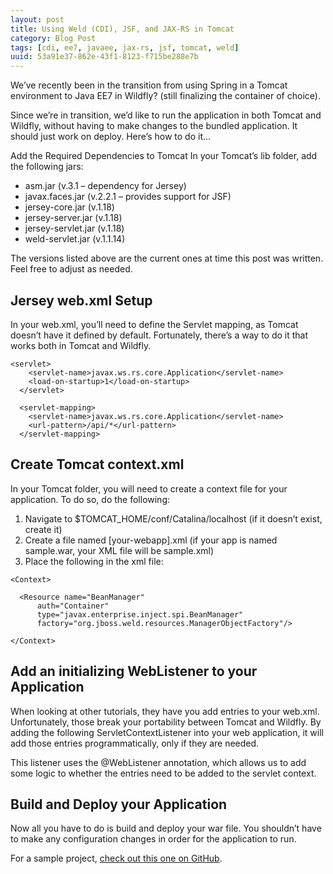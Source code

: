 ```yaml
---
layout: post
title: Using Weld (CDI), JSF, and JAX-RS in Tomcat 
category: Blog Post
tags: [cdi, ee7, javaee, jax-rs, jsf, tomcat, weld]
uuid: 53a91e37-862e-43f1-8123-f715be288e7b
---
```


We’ve recently been in the transition from using Spring in a Tomcat environment to Java EE7 in Wildfly? (still finalizing the container of choice).

Since we’re in transition, we’d like to run the application in both Tomcat and Wildfly, without having to make changes to the bundled application.  It should just work on deploy.  Here’s how to do it…

<!--more-->

Add the Required Dependencies to Tomcat
In your Tomcat’s lib folder, add the following jars:

- asm.jar (v.3.1 – dependency for Jersey)
- javax.faces.jar (v.2.2.1 – provides support for JSF)
- jersey-core.jar (v.1.18)
- jersey-server.jar (v.1.18)
- jersey-servlet.jar (v.1.18)
- weld-servlet.jar (v.1.1.14)

The versions listed above are the current ones at time this post was written.  Feel free to adjust as needed.

## Jersey web.xml Setup

In your web.xml, you’ll need to define the Servlet mapping, as Tomcat doesn’t have it defined by default.  Fortunately, there’s a way to do it that works both in Tomcat and Wildfly.


<pre><code class="xml">&lt;servlet&gt;
    &lt;servlet-name&gt;javax.ws.rs.core.Application&lt;/servlet-name&gt;
    &lt;load-on-startup&gt;1&lt;/load-on-startup&gt;
  &lt;/servlet&gt;
 
  &lt;servlet-mapping&gt;
    &lt;servlet-name&gt;javax.ws.rs.core.Application&lt;/servlet-name&gt;
    &lt;url-pattern&gt;/api/*&lt;/url-pattern&gt;
  &lt;/servlet-mapping&gt;</code></pre>


## Create Tomcat context.xml

In your Tomcat folder, you will need to create a context file for your application.  To do so, do the following:

1. Navigate to $TOMCAT_HOME/conf/Catalina/localhost (if it doesn’t exist, create it)
2. Create a file named [your-webapp].xml (if your app is named sample.war, your XML file will be sample.xml)
3. Place the following in the xml file:

<pre><code class="xml">&lt;Context&gt;

  &lt;Resource name="BeanManager" 
      auth="Container"
      type="javax.enterprise.inject.spi.BeanManager"
      factory="org.jboss.weld.resources.ManagerObjectFactory"/&gt;

&lt;/Context&gt;</code></pre>
 

## Add an initializing WebListener to your Application

When looking at other tutorials, they have you add entries to your web.xml.  Unfortunately, those break your portability between Tomcat and Wildfly.  By adding the following ServletContextListener into your web application, it will add those entries programmatically, only if they are needed.

This listener uses the @WebListener annotation, which allows us to add some logic to whether the entries need to be added to the servlet context.

## Build and Deploy your Application

Now all you have to do is build and deploy your war file.  You shouldn’t have to make any configuration changes in order for the application to run.

For a sample project, [check out this one on GitHub](https://github.com/Nerdwin15/javaee-in-tomcat).


